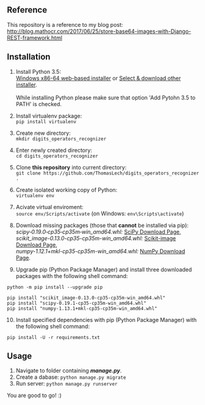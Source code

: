 ## Reference
This repository is a reference to my blog post:  
http://blog.mathocr.com/2017/06/25/store-base64-images-with-Django-REST-framework.html

## Installation
1. Install Python 3.5:
 <br/>[Windows x86-64 web-based installer](https://www.python.org/ftp/python/3.5.0/python-3.5.0-amd64-webinstall.exe) or [Select & download other installer](https://www.python.org/downloads/release/python-350/).
 <br/><br/>While installing Python please make sure that option 'Add Pytohn 3.5 to PATH' is checked.

2. Install virtualenv package:  
`pip install virtualenv`

3. Create new directory:  
`mkdir digits_operators_recognizer`

4. Enter newly created directory:  
`cd digits_operators_recognizer`

5. Clone **this repository** into current directory:  
`git clone https://github.com/ThomasLech/digits_operators_recognizer .`

6. Create isolated working copy of Python:  
`virtualenv env`

7. Acivate virtual enviroment:  
`source env/Scripts/activate` (on Windows: `env\Scripts\activate`)



8. Download missing packages (those that **cannot** be installed via pip):
 <br/>_scipy‑0.19.0‑cp35‑cp35m‑win_amd64.whl:_ [SciPy Download Page](http://www.lfd.uci.edu/~gohlke/pythonlibs/#scipy),
 <br/>_scikit_image-0.13.0-cp35-cp35m-win_amd64.whl:_ [Scikit-image Download Page](http://www.lfd.uci.edu/~gohlke/pythonlibs/#scikit-image),
 <br/>_numpy-1.12.1+mkl-cp35-cp35m-win_amd64.whl:_ [NumPy Download Page](http://www.lfd.uci.edu/~gohlke/pythonlibs/#numpy).

9. Upgrade pip (Python Package Manager) and install three downloaded packages with the following shell command:
```
python -m pip install --upgrade pip

pip install "scikit_image-0.13.0-cp35-cp35m-win_amd64.whl"
pip install "scipy-0.19.1-cp35-cp35m-win_amd64.whl"
pip install "numpy-1.13.1+mkl-cp35-cp35m-win_amd64.whl"
```

10. Install specified dependencies with pip (Python Package Manager) with the following shell command:
```
pip install -U -r requirements.txt
```


## Usage
1. Navigate to folder containing **_manage.py_**.
2. Create a dabase:
`python manage.py migrate`
3. Run server:
`python manage.py runserver`

You are good to go! :)
